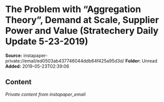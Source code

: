 # The Problem with “Aggregation Theory”, Demand at Scale, Supplier Power and Value (Stratechery Daily Update 5-23-2019)

**Source:** instapaper-private://email/ed0503ab437746044ddb64f425a95d3d/
**Folder:** Unread
**Added:** 2019-05-23T02:39:06




## Content
*Private content from instapaper_email*
